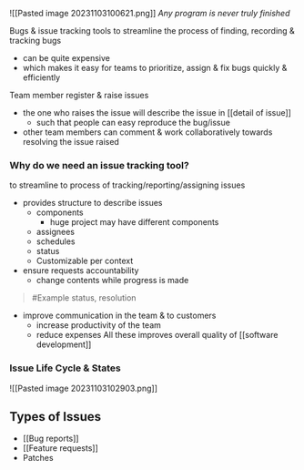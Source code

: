 ![[Pasted image 20231103100621.png]]
*Any program is never truly finished*

Bugs & issue tracking tools to streamline the process of finding, recording & tracking bugs
- can be quite expensive
- which makes it easy for teams to prioritize, assign & fix bugs quickly & efficiently

Team member register & raise issues
- the one who raises the issue will describe the issue in [[detail of issue]]
	- such that people can easy reproduce the bug/issue
- other team members can comment & work collaboratively towards resolving the issue raised

### Why do we need an issue tracking tool?
to streamline to process of tracking/reporting/assigning issues
- provides structure to describe issues
	- components
		- huge project may have different components
	- assignees
	- schedules
	- status
	- Customizable per context
- ensure requests accountability
	- change contents while progress is made
>	#Example 
>	status, resolution
- improve communication in the team & to customers
	- increase productivity of the team
	- reduce expenses
All these improves overall quality of [[software development]]

### Issue Life Cycle & States
![[Pasted image 20231103102903.png]]

## Types of Issues
- [[Bug reports]]
- [[Feature requests]]
- Patches